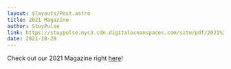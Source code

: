 ```yaml
---
layout: $layouts/Post.astro
title: 2021 Magazine
author: StuyPulse
link: https://stuypulse.nyc3.cdn.digitaloceanspaces.com/site/pdf/2021%20Magazine%20Final.pdf
date: 2021-10-29
---
```

Check out our 2021 Magazine right [here](https://stuypulse.nyc3.cdn.digitaloceanspaces.com/site/pdf/2021%20Magazine%20Final.pdf)!